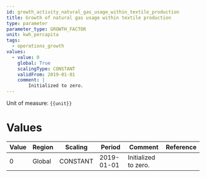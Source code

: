 ```yaml
---
id: growth_activity_natural_gas_usage_within_textile_production
title: Growth of natural gas usage within textile production
type: parameter
parameter_type: GROWTH_FACTOR
unit: kwh_percapita
tags:
  - operations_growth
values:
  - value: 0
    global: True
    scalingType: CONSTANT
    validFrom: 2019-01-01
    comment: |
        Initialized to zero.
---
```



Unit of measure: `{{unit}}`


# Values


| Value | Region | Scaling | Period | Comment | Reference |
|-------|--------|---------|--------|---------|-----------|
| 0 | Global | CONSTANT | 2019-01-01 | Initialized to zero. |  |


